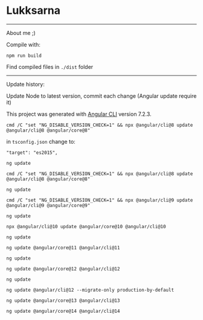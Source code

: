 # Lukksarna


<hr>

About me ;)

Compile with:

```npm run build```

Find compiled files in ```./dist``` folder


<hr>
Update history:  

Update Node to latest version, commit each change (Angular update require it)

This project was generated with [Angular CLI](https://github.com/angular/angular-cli) version 7.2.3.

```
cmd /C "set "NG_DISABLE_VERSION_CHECK=1" && npx @angular/cli@8 update @angular/cli@8 @angular/core@8"
```
in `tsconfig.json` change to:
```
"target": "es2015",
```
```
ng update
```
```
cmd /C "set "NG_DISABLE_VERSION_CHECK=1" && npx @angular/cli@8 update @angular/cli@8 @angular/core@8"
```
```
ng update
```
```
cmd /C "set "NG_DISABLE_VERSION_CHECK=1" && npx @angular/cli@9 update @angular/cli@9 @angular/core@9"
```
```
ng update
```
```
npx @angular/cli@10 update @angular/core@10 @angular/cli@10
```
```
ng update
```
```
ng update @angular/core@11 @angular/cli@11
```
```
ng update
```
```
ng update @angular/core@12 @angular/cli@12
```
```
ng update
```
```
ng update @angular/cli@12 --migrate-only production-by-default
```
```
ng update @angular/core@13 @angular/cli@13
```
```
ng update @angular/core@14 @angular/cli@14
```
